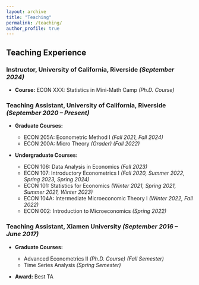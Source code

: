 ```yaml
---
layout: archive
title: "Teaching"
permalink: /teaching/
author_profile: true
---
```


## Teaching Experience

### **Instructor, University of California, Riverside** *(September 2024)*

- **Course:** ECON XXX: Statistics in Mini-Math Camp *(Ph.D. Course)*

### **Teaching Assistant, University of California, Riverside** *(September 2020 – Present)*

- **Graduate Courses:**
  - ECON 205A: Econometric Method I *(Fall 2021, Fall 2024)*
  - ECON 200A: Micro Theory *(Grader)* *(Fall 2022)*

- **Undergraduate Courses:**
  - ECON 106: Data Analysis in Economics *(Fall 2023)*
  - ECON 107: Introductory Econometrics I *(Fall 2020, Summer 2022, Spring 2023, Spring 2024)*
  - ECON 101: Statistics for Economics *(Winter 2021, Spring 2021, Summer 2021, Winter 2023)*
  - ECON 104A: Intermediate Microeconomic Theory I *(Winter 2022, Fall 2022)*
  - ECON 002: Introduction to Microeconomics *(Spring 2022)*

### **Teaching Assistant, Xiamen University** *(September 2016 – June 2017)*

- **Graduate Courses:**
  - Advanced Econometrics II *(Ph.D. Course)* *(Fall Semester)*
  - Time Series Analysis *(Spring Semester)*

- **Award:** Best TA

